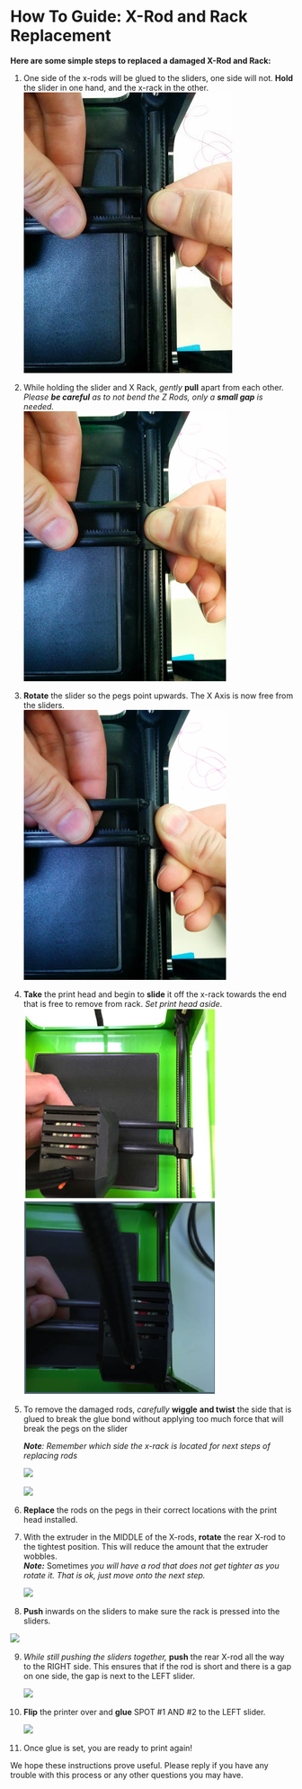 # How To Guide: X-Rod and Rack Replacement

**Here are some simple steps to replaced a damaged X-Rod and Rack:**

1. One side of the x-rods will be glued to the sliders, one side will not.  **Hold** the slider in one hand, and the x-rack in the other.  
![](../.gitbook/assets/F12.png)

2. While holding the slider and X Rack, _gently_ **pull** apart from each other.  _Please **be careful** as to not bend the Z Rods, only a **small gap** is needed._  
![](../.gitbook/assets/micro_2.png)

3.  **Rotate** the slider so the pegs point upwards. The X Axis is now free from the sliders.  
![](../.gitbook/assets/micro_3.png)  

4. **Take** the print head and begin to **slide** it off the x-rack towards the end that is free to remove from rack.  _Set print head aside_.  
![](../.gitbook/assets/micro_6.PNG)     ![](../.gitbook/assets/micro_7.PNG)  
5. To remove the damaged rods, _carefully_ **wiggle** **and twist** the side that is glued to break the glue bond without applying too much force that will break the pegs on the slider  

   _**Note**: Remember which side the x-rack is located for next steps of replacing rods_

   ![](https://printm3d.com/solutions/assets/img_55708ce0ad071.png)

   ![](https://printm3d.com/solutions/assets/img_55708d0b25dec.png)

6. **Replace** the rods on the pegs in their correct locations with the print head installed.
7. With the extruder in the MIDDLE of the X-rods, **rotate** the rear X-rod to the tightest position. This will reduce the amount that the extruder wobbles.   
   _**Note:**_ Sometimes _you will have a rod that does not get tighter as you rotate it. That is ok, just move onto the next step._

   ![](https://printm3d.com/solutions/assets/img_5571e239900d9.png)

8.  **Push** inwards on the sliders to make sure the rack is pressed into the sliders.

   ![](https://printm3d.com/solutions/assets/img_5571e2534411b.png)

9. _While still pushing the sliders together,_ **push** the rear X-rod all the way to the RIGHT side. This ensures that if the rod is short and there is a gap on one side, the gap is next to the LEFT slider.

   ![](https://printm3d.com/solutions/assets/img_5571e291b4d09.png)

10. **Flip** the printer over and **glue** SPOT \#1 AND \#2 to the LEFT slider.

    ![](https://printm3d.com/solutions/assets/img_5571e2c0ecc8d.png)

11. Once glue is set, you are ready to print again!

We hope these instructions prove useful. Please reply if you have any trouble with this process or any other questions you may have.

